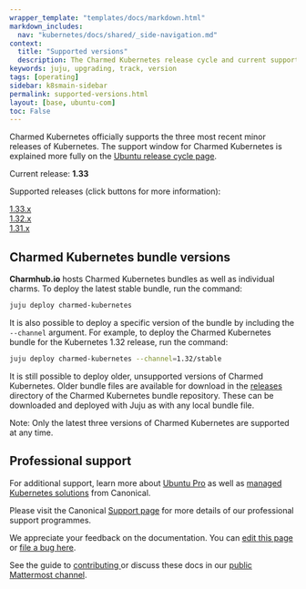 ```yaml
---
wrapper_template: "templates/docs/markdown.html"
markdown_includes:
  nav: "kubernetes/docs/shared/_side-navigation.md"
context:
  title: "Supported versions"
  description: The Charmed Kubernetes release cycle and current supported versions.
keywords: juju, upgrading, track, version
tags: [operating]
sidebar: k8smain-sidebar
permalink: supported-versions.html
layout: [base, ubuntu-com]
toc: False
---
```


<!-- THIS PAGE IS AUTOGENERATED -->
<!-- If you find an error in this page, it is likely to be in the original
source of the information - please file a bug at 
https://github.com/charmed-kubernetes/kubernetes-docs/issues 
rather than editing the text -->

Charmed Kubernetes officially supports the three most recent minor releases
of Kubernetes. The support window for Charmed Kubernetes is explained more
fully on the [Ubuntu release cycle page](/about/release-cycle#canonical-kubernetes-release-cycle).

Current release: **1.33**

Supported releases (click buttons for more information): 

<div class="row">
 <div class="col-2">
  <span class="u-vertically-center"><a href="/kubernetes/docs/1.33/components" class="p-button--positive">1.33.x</a></span>
 </div>
 <div class="col-2">
  <span class="u-vertically-center"><a href="/kubernetes/docs/1.32/components" class="p-button--positive">1.32.x</a></span>
 </div>
 <div class="col-2">
  <span class="u-vertically-center"><a href="/kubernetes/docs/1.31/components" class="p-button--positive">1.31.x</a></span>
 </div>
</div>

## Charmed Kubernetes bundle versions

**Charmhub.io** hosts Charmed Kubernetes bundles as well as
individual charms. To deploy the latest stable bundle, run the command:

```bash
juju deploy charmed-kubernetes
```

It is also possible to deploy a specific version of the bundle by including
the `--channel` argument. For example, to deploy the Charmed Kubernetes
bundle for the Kubernetes 1.32 release, run the command:

```bash
juju deploy charmed-kubernetes --channel=1.32/stable
```

It is still possible to deploy older, unsupported versions of Charmed Kubernetes.
Older bundle files are available for download in the [releases][] directory of
the Charmed Kubernetes bundle repository. These can be downloaded and deployed with
Juju as with any local bundle file.

<div class="p-notification--caution">
  <p markdown="1" class="p-notification__response">
    <span class="p-notification__status">Note:</span>
Only the latest three versions of Charmed Kubernetes are supported at any time.
  </p>
</div>

## Professional support

For additional support, learn more about [Ubuntu Pro][pro] as well as
[managed Kubernetes solutions][managed] from Canonical.

Please visit the Canonical [Support page][support] for more details of our
professional support programmes.

<!-- LINKS -->

[pro]: /pro
[support]: /support
[managed]: /kubernetes/managed
[releases]: https://github.com/charmed-kubernetes/bundle/tree/main/releases

<!-- FEEDBACK -->
<div class="p-notification--information">
  <div class="p-notification__content">
    <p class="p-notification__message">We appreciate your feedback on the documentation. You can
    <a href="https://github.com/charmed-kubernetes/kubernetes-docs/edit/main/pages/k8s/supported-versions.md" >edit this page</a>
    or
    <a href="https://github.com/charmed-kubernetes/kubernetes-docs/issues/new">file a bug here</a>.</p>
    <p>See the guide to <a href="/kubernetes/docs/how-to-contribute"> contributing </a> or discuss these docs in our <a href="https://chat.charmhub.io/charmhub/channels/kubernetes"> public Mattermost channel</a>.</p>
  </div>
</div>
